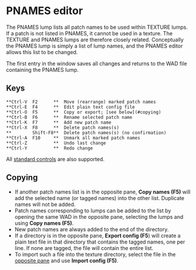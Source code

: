
# PNAMES editor

The PNAMES lump lists all patch names to be used within TEXTURE lumps. If a
patch is not listed in PNAMES, it cannot be used in a texture. The TEXTURE
and PNAMES lumps are therefore closely related. Conceptually the PNAMES lump
is simply a list of lump names, and the PNAMES editor allows this list to
be changed.

The first entry in the window saves all changes and returns to the WAD file
containing the PNAMES lump.

## Keys

    **Ctrl-V  F2      **  Move (rearrange) marked patch names
    **Ctrl-E  F4      **  Edit plain text config file
    **Ctrl-O  F5      **  Copy or export; [see below](#copying)
    **Ctrl-B  F6      **  Rename selected patch name
    **Ctrl-K  F7      **  Add new patch name
    **Ctrl-X  F8      **  Delete patch names(s)
    **        Shift-F8**  Delete patch names(s) (no confirmation)
    **Ctrl-A  F10     **  Unmark all marked patch names
    **Ctrl-Z          **  Undo last change
    **Ctrl-Y          **  Redo change

All [standard controls](common.md) are also supported.

## Copying

 * If another patch names list is in the opposite pane, **Copy names (F5)** will
   add the selected name (or tagged names) into the other list. Duplicate
   names will not be added.
 * Patch names corresponding to lumps can be added to the list by opening the
   same WAD in the opposite pane, selecting the lumps and using **Copy names (F5)**.
 * New patch names are always added to the end of the directory.
 * If a directory is in the opposite pane, **Export config (F5**) will create a
   plain text file in that directory that contains the tagged names, one per
   line. If none are tagged, the file will contain the entire list.
 * To import such a file into the texture directory, select the file in the
   [opposite pane](dir_view.md) and use **Import config (F5)**.
